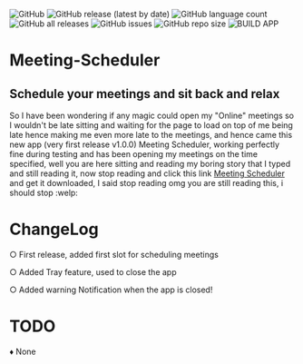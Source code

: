 ![GitHub](https://img.shields.io/github/license/Nigelrex/meeting-scheduler?style=flat-square) ![GitHub release (latest by date)](https://img.shields.io/github/v/release/Nigelrex/meeting-scheduler?style=flat-square) ![GitHub language count](https://img.shields.io/github/languages/count/nigelrex/meeting-scheduler?style=flat-square) ![GitHub all releases](https://img.shields.io/github/downloads/Nigelrex/meeting-scheduler/total?color=brightgreen&logo=github&style=flat-square) ![GitHub issues](https://img.shields.io/github/issues/Nigelrex/meeting-scheduler?style=flat-square) ![GitHub repo size](https://img.shields.io/github/repo-size/Nigelrex/meeting-scheduler?style=flat-square) ![BUILD APP](https://github.com/Nigelrex/Meeting-Scheduler/actions/workflows/build.yml/badge.svg?branch=main&style=flat-square)

# Meeting-Scheduler

## Schedule your meetings and sit back and relax

 So I have been wondering if any magic could open my "Online" meetings so I wouldn't be late sitting and waiting for the page to load on top of me being late hence making me even more late to the meetings, and hence came this new app (very first release v1.0.0) Meeting Scheduler, working perfectly fine during testing and has been opening my meetings on the time specified, well you are here sitting and reading my boring story that I typed and still reading it, now stop reading and click this link [Meeting Scheduler](https://github.com/Nigelrex/Meeting-Scheduler/releases/tag/v1.0.0) and get it downloaded, I said stop reading omg you are still reading this, i should stop :welp:

# ChangeLog

○ First release, added first slot for scheduling meetings

○ Added Tray feature, used to close the app

○ Added warning Notification when the app is closed! 
# TODO
♦ None



